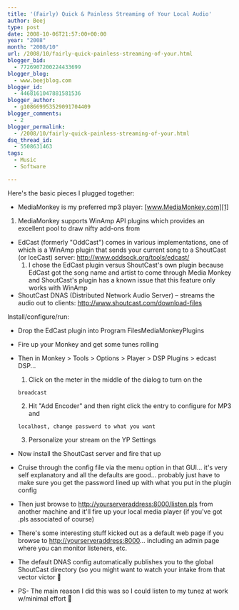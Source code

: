 ```yaml
---
title: '(Fairly) Quick & Painless Streaming of Your Local Audio'
author: Beej
type: post
date: 2008-10-06T21:57:00+00:00
year: "2008"
month: "2008/10"
url: /2008/10/fairly-quick-painless-streaming-of-your.html
blogger_bid:
  - 7726907200224433699
blogger_blog:
  - www.beejblog.com
blogger_id:
  - 4468161047881581536
blogger_author:
  - g108669953529091704409
blogger_comments:
  - 2
blogger_permalink:
  - /2008/10/fairly-quick-painless-streaming-of-your.html
dsq_thread_id:
  - 5508631463
tags:
  - Music
  - Software

---
```

Here's the basic pieces I plugged together:

  * MediaMonkey is my preferred mp3 player: [www.MediaMonkey.com][1]
  1. MediaMonkey supports WinAmp API plugins which provides an excellent pool to draw nifty add-ons from

  * EdCast (formerly "OddCast") comes in various implementations, one of which is a WinAmp plugin that sends your current song to a ShoutCast (or IceCast) server: <http://www.oddsock.org/tools/edcast/> 
      1. I chose the EdCast plugin versus ShoutCast's own plugin because EdCast got the song name and artist to come through Media Monkey and ShoutCast's plugin has a known issue that this feature only works with WinAmp 
  * ShoutCast DNAS (Distributed Network Audio Server) &#8211; streams the audio out to clients: <http://www.shoutcast.com/download-files> 

Install/configure/run:

  * Drop the EdCast plugin into Program FilesMediaMonkeyPlugins 
  * Fire up your Monkey and get some tunes rolling 
  * Then in Monkey > Tools > Options > Player > DSP Plugins > edcast DSP... 
      1. Click on the meter in the middle of the dialog to turn on the
  
        broadcast 
      2. Hit "Add Encoder" and then right click the entry to configure for MP3 and
  
        localhost, change password to what you want 
      3. Personalize your stream on the YP Settings 
  * Now install the ShoutCast server and fire that up 
  * Cruise through the config file via the menu option in that GUI... it's very self explanatory and all the defaults are good... probably just have to make sure you get the password lined up with what you put in the plugin config 
  * Then just browse to <http://yourserveraddress:8000/listen.pls> from another machine and it'll fire up your local media player (if you've got .pls associated of course) 
  * There's some interesting stuff kicked out as a default web page if you browse to [http://yourserveraddress:8000][2]... including an admin page where you can monitor listeners, etc. 
  * The default DNAS config automatically publishes you to the global ShoutCast directory (so you might want to watch your intake from that vector victor 🙂
  * PS- The main reason I did this was so I could listen to my tunez at work w/minimal effort 🙂

 [1]: http://www.mediamonkey.com/
 [2]: http://yourserveraddress:8000/
